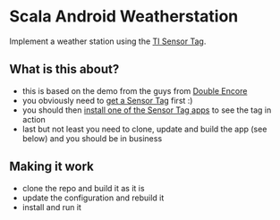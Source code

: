 # Scala Android Weatherstation

Implement a weather station using the [TI Sensor Tag](http://www.ti.com/ww/en/wireless_connectivity/sensortag/).

## What is this about?

* this is based on the demo from the guys from [Double Encore](http://www.doubleencore.com/2013/12/bluetooth-smart-for-android)
* you obviously need to [get a Sensor Tag](http://www.ti.com/ww/en/wireless_connectivity/sensortag/) first :)
* you should then [install one of the Sensor Tag apps](https://play.google.com/store/apps/details?id=sample.ble.sensortag) to see the tag in action
* last but not least you need to clone, update and build the app (see below) and you should be in business

## Making it work

* clone the repo and build it as it is
* update the configuration and rebuild it
* install and run it
